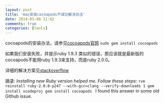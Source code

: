 ```yaml
---
layout: post
title: 'mac安装cocoapods不成功解决办法'
date: 2014-03-08 11:02
comments: true
categories: [tools]
---
```

cocoapods的安装办法，请参见[cocoapods官网](http://cocoapods.org/)
`sudo gem install cocoapods`

如果我们安装失败，并提示ruby 1.9.3 类似的错误，那应该就是最新版的cocoapods不能用ruby 1.9.3来支持，而是ruby 2.0.0。

详细的解决方案见[stackoverflow](http://stackoverflow.com/questions/20790994/cocoapods-failing-to-install-with-xcode-5-0-2)

摘录: *Installing new Ruby version helped me. Follow these steps:*
`rvm reinstall ruby-2.0.0-p247 --with-gcc=clang --verify-downloads 1
gem install xcodeproj
gem install cocoapods
`
I found this answer in some old Github issue.
